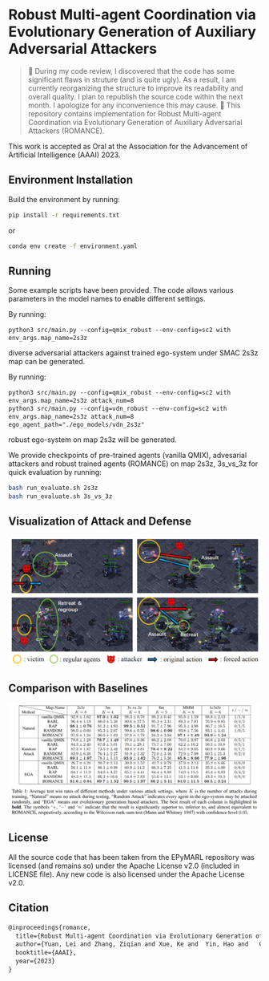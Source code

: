 # Robust Multi-agent Coordination via Evolutionary Generation of Auxiliary Adversarial Attackers

> 🚧 During my code review, I discovered that the code has some significant flaws in struture (and is quite ugly). As a result, I am currently reorganizing the structure to improve its readability and overall quality. I plan to republish the source code within the next month. I apologize for any inconvenience this may cause. 🚧
This repository contains implementation for Robust Multi-agent Coordination via Evolutionary Generation of Auxiliary Adversarial Attackers (ROMANCE).

This work is accepted as Oral at the Association for the Advancement of Artificial Intelligence (AAAI) 2023.

## Environment Installation

Build the environment by running:

```sh
pip install -r requirements.txt
```

or

```sh
conda env create -f environment.yaml
```

## Running

Some example scripts have been provided. The code allows various parameters in the model names to enable different settings.

By running:

```shell
python3 src/main.py --config=qmix_robust --env-config=sc2 with env_args.map_name=2s3z
```

diverse adversarial attackers against trained ego-system under SMAC 2s3z map can be generated.

By running:

```shell
python3 src/main.py --config=qmix_robust --env-config=sc2 with env_args.map_name=2s3z attack_num=8
python3 src/main.py --config=vdn_robust --env-config=sc2 with env_args.map_name=2s3z attack_num=8 ego_agent_path="./ego_models/vdn_2s3z"
```

robust ego-system on map 2s3z will be generated.

We provide checkpoints of pre-trained agents (vanilla QMIX), advesarial attackers and robust trained agents (ROMANCE) on map 2s3z, 3s_vs_3z for quick evaluation by running:

```sh
bash run_evaluate.sh 2s3z
bash run_evaluate.sh 3s_vs_3z
```

## Visualization of Attack and Defense

![image](assets/visualization.png)

## Comparison with Baselines

![image](assets/table1.png)



## License

All the source code that has been taken from the EPyMARL repository was licensed (and remains so) under the Apache License v2.0 (included in LICENSE file). Any new code is also licensed under the Apache License v2.0.

## Citation

```tex
@inproceedings{romance,
  title={Robust Multi-agent Coordination via Evolutionary Generation of Auxiliary Adversarial Attackers},
  author={Yuan, Lei and Zhang, Ziqian and Xue, Ke and  Yin, Hao and   Chen,  Feng and  Guan, Cong and  Li, Lihe and  Qian, Chao and  Yu, Yang},
  booktitle={AAAI},
  year={2023}
}
```